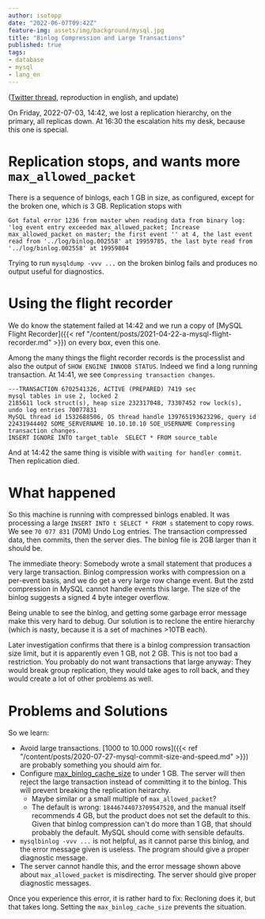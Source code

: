 ```yaml
---
author: isotopp
date: "2022-06-07T09:42Z"
feature-img: assets/img/background/mysql.jpg
title: "Binlog Compression and Large Transactions"
published: true
tags:
- database
- mysql
- lang_en
---
```


([Twitter thread](https://twitter.com/isotopp/status/1532752730229559300), reproduction in english, and update)

On Friday, 2022-07-03, 14:42, we lost a replication hierarchy, on the primary, all replicas down.
At 16:30 the escalation hits my desk, because this one is special.

# Replication stops, and wants more `max_allowed_packet`

There is a sequence of binlogs, each 1 GB in size, as configured, except for the broken one, which is 3 GB.
Replication stops with
```console
Got fatal error 1236 from master when reading data from binary log: 'log event entry exceeded max_allowed_packet; Increase max_allowed_packet on master; the first event '' at 4, the last event read from '../log/binlog.002558' at 19959785, the last byte read from '../log/binlog.002558' at 19959804
```
Trying to run `mysqldump -vvv ...` on the broken binlog fails and produces no output useful for diagnostics.

# Using the flight recorder

We do know the statement failed at 14:42 and we run a copy of [MySQL Flight Recorder]({{< ref "/content/posts/2021-04-22-a-mysql-flight-recorder.md" >}}) on every box, even this one.

Among the many things the flight recorder records is the processlist and also the output of `SHOW ENGINE INNODB STATUS`.
Indeed we find a long running transaction.
At 14:41, we see `Compressing transaction changes`. 

```console
---TRANSACTION 6702541326, ACTIVE (PREPARED) 7419 sec
mysql tables in use 2, locked 2
2185611 lock struct(s), heap size 232317048, 73307452 row lock(s), undo log entries 70077831
MySQL thread id 1532688506, OS thread handle 139765193623296, query id 22431944402 SOME_SERVERNAME 10.10.10.10 SOE_USERNAME Compressing transaction changes.
INSERT IGNORE INTO target_table  SELECT * FROM source_table
```

And at 14:42 the same thing is visible with `waiting for handler commit`.
Then replication died.

# What happened

So this machine is running with compressed binlogs enabled.
It was processing a large `INSERT INTO t SELECT * FROM s` statement to copy rows.
We see `70 077 831` (70M) Undo Log entries.
The transaction compressed data, then commits, then the server dies.
The binlog file is 2GB larger than it should be.

The immediate theory:
Somebody wrote a small statement that produces a very large transaction.
Binlog compression works with compression on a per-event basis, and we do get a very large row change event.
But the zstd compression in MySQL cannot handle events this large.
The size of the binlog suggests a signed 4 byte integer overflow.

Being unable to see the binlog, and getting some garbage error message make this very hard to debug.
Our solution is to reclone the entire hierarchy (which is nasty, because it is a set of machines >10TB each).

Later investigation confirms that there is a binlog compression transaction size limit, but it is apparently even 1 GB, not 2 GB.
This is not too bad a restriction. You probably do not want transactions that large anyway:
They would break group replication, they would take ages to roll back, and they would create a lot of other problems as well.

# Problems and Solutions

So we learn:

- Avoid large transactions. [1000 to 10.000 rows]({{< ref "/content/posts/2020-07-27-mysql-commit-size-and-speed.md" >}}) are probably something you should aim for.
- Configure [max_binlog_cache_size](https://dev.mysql.com/doc/refman/8.0/en/replication-options-binary-log.html#sysvar_max_binlog_cache_size) to under 1 GB. The server will then reject the large transaction instead of committing it to the binlog. This will prevent breaking the replication heirarchy.
  - Maybe similar or a small multiple of `max_allowed_packet`?
  - The default is wrong: `18446744073709547520`, and the manual itself recommends 4 GB, but the product does not set the default to this.
    Given that binlog compression can't do more than 1 GB, that should probably the default.
    MySQL should come with sensible defaults.
- `mysqlbinlog -vvv ...` is not helpful, as it cannot parse this binlog, and the error message given is useless.
  The program should give a proper diagnostic message.
- The server cannot handle this, and the error message shown above about `max_allowed_packet` is misdirecting.
  The server should give proper diagnostic messages.

Once you experience this error, it is rather hard to fix: 
Recloning does it, but that takes long.
Setting the `max_binlog_cache_size` prevents the situation.

